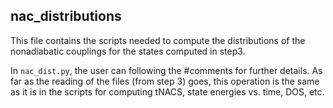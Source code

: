 ## nac_distributions

This file contains the scripts needed to compute the distributions of the nonadiabatic couplings for the states computed in step3.

In `nac_dist.py`, the user can following the #comments for further details. As far as the reading of the files (from step 3) goes, this operation is the same as it is in the scripts for computing tNACS, state energies vs. time, DOS, etc.
